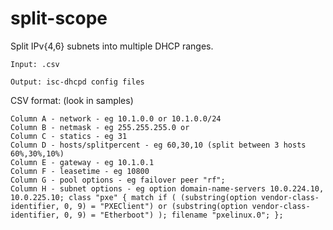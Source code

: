 split-scope
===========

Split IPv{4,6} subnets into multiple DHCP ranges.

`Input: .csv`

`Output: isc-dhcpd config files`

CSV format: (look in samples)

    Column A - network - eg 10.1.0.0 or 10.1.0.0/24
    Column B - netmask - eg 255.255.255.0 or
    Column C - statics - eg 31
    Column D - hosts/splitpercent - eg 60,30,10 (split between 3 hosts 60%,30%,10%)
    Column E - gateway - eg 10.1.0.1
    Column F - leasetime - eg 10800
    Column G - pool options - eg failover peer "rf";
    Column H - subnet options - eg option domain-name-servers 10.0.224.10, 10.0.225.10; class "pxe" { match if ( (substring(option vendor-class-identifier, 0, 9) = "PXEClient") or (substring(option vendor-class-identifier, 0, 9) = "Etherboot") ); filename "pxelinux.0"; };